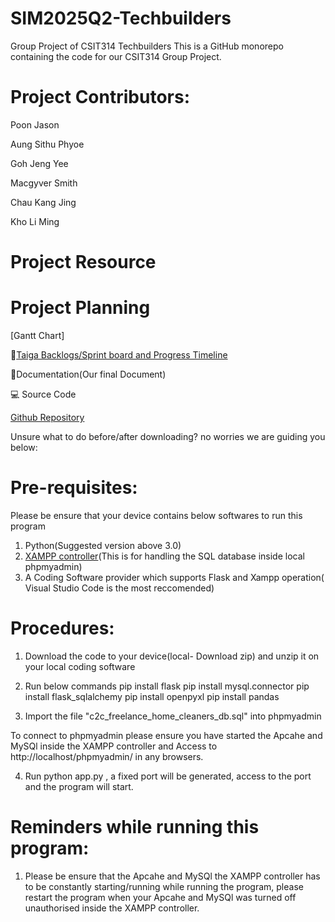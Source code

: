 # SIM2025Q2-Techbuilders
Group Project of CSIT314 Techbuilders
This is a GitHub monorepo containing the code for our CSIT314 Group Project.


# Project Contributors:
Poon Jason


Aung Sithu Phyoe

Goh Jeng Yee

Macgyver Smith

Chau Kang Jing

Kho Li Ming

# Project Resource


# Project Planning
[Gantt Chart]


📌[Taiga Backlogs/Sprint board and Progress Timeline](https://tree.taiga.io/project/pj0327-sim2025q2-techbuilders/timeline)

📝Documentation(Our final Document)




💻 Source Code

[Github Repository](https://github.com/jajhg/CSIT314---Techbuilders-T05-.git)


Unsure what to do before/after downloading? no worries we are guiding you below:

# Pre-requisites:

Please be ensure that your device contains below softwares to run this program 
1. Python(Suggested version above 3.0)
2. [XAMPP controller](https://www.apachefriends.org/download.html)(This is for handling the SQL database inside local phpmyadmin)
3. A Coding Software provider which supports Flask and Xampp operation( Visual Studio Code is the most reccomended)


# Procedures:

1. Download the code to your device(local- Download zip) and unzip it on your local coding software
2. Run below commands 
pip install flask
pip install mysql.connector
pip install flask_sqlalchemy
pip install openpyxl
pip install pandas

3. Import the file "c2c_freelance_home_cleaners_db.sql" into phpmyadmin
 
 
 To connect to phpmyadmin please ensure you have started the Apcahe and MySQl inside the XAMPP controller and Access to http://localhost/phpmyadmin/ in any browsers.

4. Run python app.py , a fixed port will be generated, access to the port and the program will start.

# Reminders while running this program:
1. Please be ensure that the Apcahe and MySQl the XAMPP controller has to be constantly starting/running while running the program, please restart the program when your Apcahe and MySQl was turned off unauthorised inside the XAMPP controller.